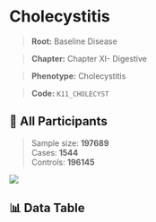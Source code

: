 # Cholecystitis

> **Root:** Baseline Disease  

> **Chapter:** Chapter XI- Digestive  

> **Phenotype:** Cholecystitis  

> **Code:** `K11_CHOLECYST`

## 🧪 All Participants  
> Sample size: **197689**  
> Cases: **1544**  
> Controls: **196145**
<img src="/Sensitive/Figures/ALL/Incidence/K11_CHOLECYST.png"/>

## 📊 Data Table
<CsvTableMRF src="/Sensitive/Data/ALL/Incidence/COX_K11_CHOLECYST.csv"/>

